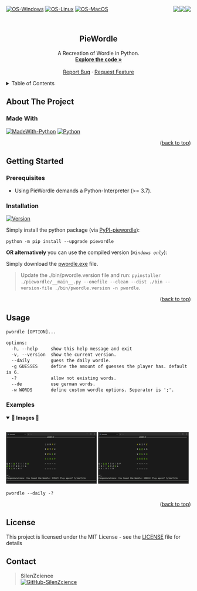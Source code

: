 <div id="top"></div>

<p>
   <a href="https://pepy.tech/project/piewordle/" alt="Downloads">
      <img src="https://static.pepy.tech/personalized-badge/piewordle?period=total&units=international_system&left_color=grey&right_color=blue&left_text=Downloads" align="right">
   </a>
   <a href="https://pypi.org/project/piewordle/" alt="Visitors">
      <img src="https://hits.seeyoufarm.com/api/count/incr/badge.svg?url=https%3A%2F%2Fgithub.com%2FSilenZcience%2FPieWordle&count_bg=%23FF7700&title_bg=%23555555&icon=&icon_color=%23E7E7E7&title=Visitors&edge_flat=false" align="right">
   </a>
   <a href="https://github.com/SilenZcience/PieWordle/tree/main/piewordle" alt="CodeSize">
      <img src="https://img.shields.io/github/languages/code-size/SilenZcience/PieWordle?color=purple" align="right">
   </a>
</p>

[![OS-Windows]][OS-Windows]
[![OS-Linux]][OS-Linux]
[![OS-MacOS]][OS-MacOS]

<br/>
<div align="center">
<h2 align="center">PieWordle</h2>
   <p align="center">
      A Recreation of Wordle in Python.
      <br/>
      <a href="https://github.com/SilenZcience/PieWordle/blob/main/piewordle/wordle.py">
         <strong>Explore the code »</strong>
      </a>
      <br/>
      <br/>
      <a href="https://github.com/SilenZcience/PieWordle/issues">Report Bug</a>
      ·
      <a href="https://github.com/SilenZcience/PieWordle/issues">Request Feature</a>
   </p>
</div>


<details>
   <summary>Table of Contents</summary>
   <ol>
      <li>
         <a href="#about-the-project">About The Project</a>
         <ul>
            <li><a href="#made-with">Made With</a></li>
         </ul>
      </li>
      <li>
         <a href="#getting-started">Getting Started</a>
         <ul>
            <li><a href="#prerequisites">Prerequisites</a></li>
            <li><a href="#installation">Installation</a></li>
         </ul>
      </li>
      <li><a href="#usage">Usage</a>
         <ul>
         <li><a href="#examples">Examples</a></li>
         </ul>
      </li>
      <li><a href="#license">License</a></li>
      <li><a href="#contact">Contact</a></li>
   </ol>
</details>

<div id="about-the-project"></div>

## About The Project




<div id="made-with"></div>

### Made With
[![MadeWith-Python]](https://www.python.org/)
[![Python][Python-Version]](https://www.python.org/)

<p align="right">(<a href="#top">back to top</a>)</p>
<div id="getting-started"></div>

## Getting Started

<div id="prerequisites"></div>

### Prerequisites

- Using PieWordle demands a Python-Interpreter (>= 3.7).

<div id="installation"></div>

### Installation
[![Version][CurrentVersion]](https://pypi.org/project/piewordle/)

Simply install the python package (via [PyPI-piewordle](https://pypi.org/project/piewordle/)):
```console
python -m pip install --upgrade piewordle
```

**OR alternatively** you can use the compiled version (*`Windows only`*):

Simply download the [pwordle.exe](https://raw.githubusercontent.com/SilenZcience/PieWordle/main/bin/pwordle.exe) file.

> Update the ./bin/pwordle.version file and run: ```pyinstaller ./piewordle/__main__.py --onefile --clean --dist ./bin --version-file ./bin/pwordle.version -n pwordle```.

<p align="right">(<a href="#top">back to top</a>)</p>
<div id="usage"></div>

## Usage

```console
pwordle [OPTION]...
```

```console
options:
  -h, --help     show this help message and exit
  -v, --version  show the current version.
  --daily        guess the daily wordle.
  -g GUESSES     define the amount of guesses the player has. default is 6.
  -?             allow not existing words.
  --de           use german words.
  -w WORDS       define custom wordle options. Seperator is ';'.
```

<div id="examples"></div>

### Examples

<details open>
	<summary><b>📂 Images 📂</b></summary>
   </br>

   <p float="left">
      <img src="https://raw.githubusercontent.com/SilenZcience/PieWordle/main/img/example1.png" width="49%"/>
      <img src="https://raw.githubusercontent.com/SilenZcience/PieWordle/main/img/example2.png" width="49%"/>
   </p>

</details>

```console
pwordle --daily -?
```

<p align="right">(<a href="#top">back to top</a>)</p>

<div id="license"></div>

## License

This project is licensed under the MIT License - see the [LICENSE](https://github.com/SilenZcience/PieWordle/blob/main/LICENSE) file for details

<div id="contact"></div>

## Contact

> **SilenZcience** <br/>
[![GitHub-SilenZcience][GitHub-SilenZcience]](https://github.com/SilenZcience)

[OS-Windows]: https://img.shields.io/badge/os-windows-green
[OS-Linux]: https://img.shields.io/badge/os-linux-green
[OS-MacOS]: https://img.shields.io/badge/os-macOS-green


[MadeWith-Python]: https://img.shields.io/badge/Made%20with-Python-brightgreen
[Python-Version]: https://img.shields.io/badge/Python-3.7%20--%203.13%20%7C%20pypy--3.7%20--%20pypy--3.10-blue

[CurrentVersion]: https://img.shields.io/pypi/v/piewordle.svg

[GitHub-SilenZcience]: https://img.shields.io/badge/GitHub-SilenZcience-orange
